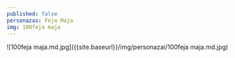 ```yaml
---
published: false
personazas: Fėja Maja
img: 100feja maja
---
```

![100feja maja.md.jpg]({{site.baseurl}}/img/personazai/100feja maja.md.jpg)

